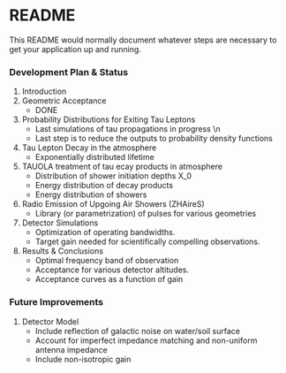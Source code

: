# README #

This README would normally document whatever steps are necessary to get your application up and running.

### Development Plan & Status ###
1. Introduction
1. Geometric Acceptance
    * DONE
1. Probability Distributions for Exiting Tau Leptons
    * Last simulations of tau propagations in progress \n
    * Last step is to reduce the outputs to probability density functions
1. Tau Lepton Decay in the atmosphere
    * Exponentially distributed lifetime
1. TAUOLA treatment of tau ecay products in atmosphere
    * Distribution of shower initiation depths X_0
    * Energy distribution of decay products
    * Energy distribution of showers 
1. Radio Emission of Upgoing Air Showers (ZHAireS)
    * Library (or parametrization) of pulses for various geometries
1. Detector Simulations
    * Optimization of operating bandwidths.
    * Target gain needed for scientifically compelling observations.
1. Results & Conclusions
    * Optimal frequency band of observation
    * Acceptance for various detector altitudes.
    * Acceptance curves as a function of gain


### Future Improvements ###

1. Detector Model
    * Include reflection of galactic noise on water/soil surface
    * Account for imperfect impedance matching and non-uniform antenna impedance
    * Include non-isotropic gain
    


